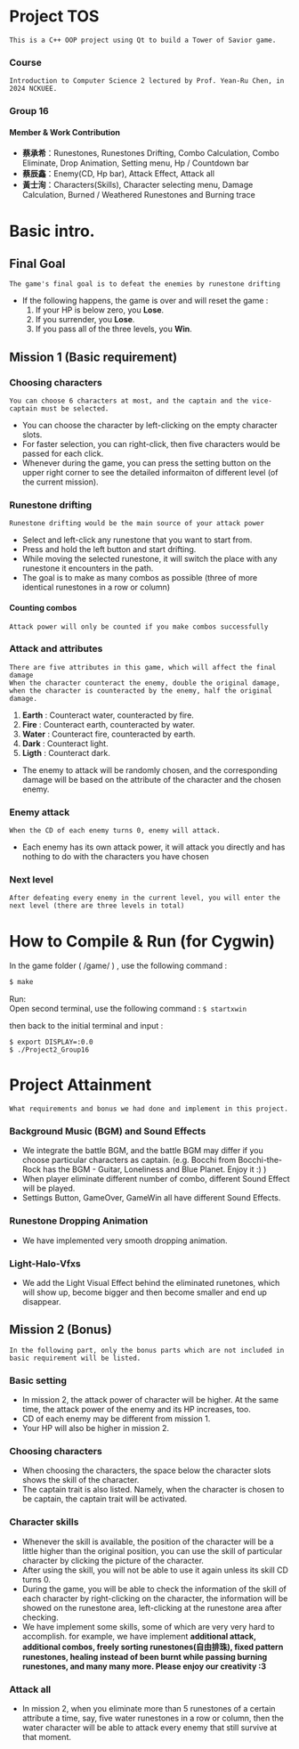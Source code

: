 # Project TOS
    This is a C++ OOP project using Qt to build a Tower of Savior game.

### Course
    Introduction to Computer Science 2 lectured by Prof. Yean-Ru Chen, in 2024 NCKUEE.

### Group 16
#### Member & Work Contribution
- **蔡承希**：Runestones, Runestones Drifting, Combo Calculation, Combo Eliminate, Drop Animation, Setting menu, Hp / Countdown bar
- **蔡辰鑫**：Enemy(CD, Hp bar), Attack Effect, Attack all
- **黃士洵**：Characters(Skills), Character selecting menu, Damage Calculation, Burned / Weathered Runestones and Burning trace

# Basic intro.

## Final Goal
    The game's final goal is to defeat the enemies by runestone drifting
- If the following happens, the game is over and will reset the game : 
    1. If your HP is below zero, you **Lose**.
    2. If you surrender, you **Lose**.
    4. If you pass all of the three levels, you **Win**.

## Mission 1 (Basic requirement)
### Choosing characters
    You can choose 6 characters at most, and the captain and the vice-captain must be selected.
- You can choose the character by left-clicking on the empty character slots.
- For faster selection, you can right-click, then five characters would be passed for each click.
- Whenever during the game, you can press the setting button on the upper right corner to see the detailed informaiton of different level (of the current mission).

### Runestone drifting
    Runestone drifting would be the main source of your attack power
- Select and left-click any runestone that you want to start from.
- Press and hold the left button and start drifting.
- While moving the selected runestone, it will switch the place with any runestone it encounters in the path.
- The goal is to make as many combos as possible (three of more identical runestones in a row or column)

#### Counting combos
    Attack power will only be counted if you make combos successfully
    
### Attack and attributes
    There are five attributes in this game, which will affect the final damage
    When the character counteract the enemy, double the original damage, when the character is counteracted by the enemy, half the original damage.
1. **Earth** : Counteract water, counteracted by fire.
2. **Fire** : Counteract earth, counteracted by water.
3. **Water** : Counteract fire, counteracted by earth.
4. **Dark** : Counteract light.
5. **Ligth** : Counteract dark.
- The enemy to attack will be randomly chosen, and the corresponding damage will be based on the attribute of the character and the chosen enemy.

### Enemy attack
    When the CD of each enemy turns 0, enemy will attack.
- Each enemy has its own attack power, it will attack you directly and has nothing to do with the characters you have chosen

### Next level
    After defeating every enemy in the current level, you will enter the next level (there are three levels in total)


# How to Compile & Run (for Cygwin)
In the game folder ( /game/ ) , use the following command :
```bash
$ make
```
Run:  
Open second terminal, use the following command :
```$ startxwin```

then back to the initial terminal and input :
```
$ export DISPLAY=:0.0
$ ./Project2_Group16
```


# Project Attainment
    What requirements and bonus we had done and implement in this project.

### Background Music (BGM) and Sound Effects
- We integrate the battle BGM, and the battle BGM may differ if you choose particular characters as captain.
    (e.g. Bocchi from Bocchi-the-Rock has the BGM - Guitar, Loneliness and Blue Planet. Enjoy it :) )
- When player eliminate different number of combo, different Sound Effect will be played.
- Settings Button, GameOver, GameWin all have different Sound Effects.

### Runestone Dropping Animation
- We have implemented very smooth dropping animation.

### Light-Halo-Vfxs
- We add the Light Visual Effect behind the eliminated runetones, which will show up, become bigger and then become smaller and end up disappear.

## Mission 2 (Bonus)
    In the following part, only the bonus parts which are not included in basic requirement will be listed.

### Basic setting
- In mission 2, the attack power of character will be higher. At the same time, the attack power of the enemy and its HP increases, too.
- CD of each enemy may be different from mission 1.
- Your HP will also be higher in mission 2.

### Choosing characters
- When choosing the characters, the space below the character slots shows the skill of the character.
- The captain trait is also listed. Namely, when the character is chosen to be captain, the captain trait will be activated.

### Character skills
- Whenever the skill is available, the position of the character will be a little higher than the original position, you can use the skill of particular character by clicking the picture of the character.
- After using the skill, you will not be able to use it again unless its skill CD turns 0.
- During the game, you will be able to check the information of the skill of each character by right-clicking on the character, the information will be showed on the runestone area, left-clicking at the runestone area after checking.
- We have implement some skills, some of which are very very hard to accomplish. for example, we have implement **additional attack, additional combos, freely sorting runestones(自由排珠), fixed pattern runestones, healing instead of been burnt while passing burning runestones, and many many more. Please enjoy our creativity :3**

### Attack all
- In mission 2, when you eliminate more than 5 runestones of a certain attribute a time, say, five water runestones in a row or column, then the water character will be able to attack every enemy that still survive at that moment.
  




